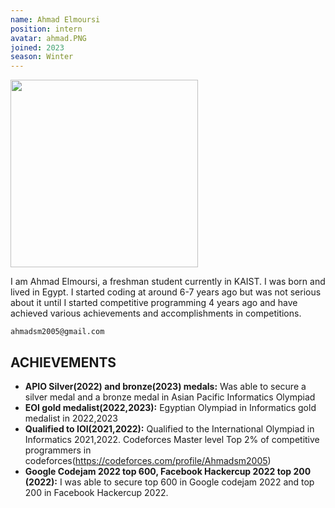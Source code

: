 ```yaml
---
name: Ahmad Elmoursi
position: intern
avatar: ahmad.PNG
joined: 2023
season: Winter
---
```


<img width="300" src="{{site.baseurl}}/images/people/{{page.avatar}}" data-action="zoom">

I am Ahmad Elmoursi, a freshman student currently in KAIST. I was born and lived in Egypt. I started
coding at around 6-7 years ago but was not serious about it until I started competitive programming 4
years ago and have achieved various achievements and accomplishments in competitions.


<i class="fa fa-envelope-o"></i> `ahmadsm2005@gmail.com`

## ACHIEVEMENTS

- **APIO Silver(2022) and bronze(2023) medals:** Was able to secure a silver medal and a bronze medal in Asian Pacific Informatics Olympiad
- **EOI gold medalist(2022,2023):** Egyptian Olympiad in Informatics gold medalist in 2022,2023
- **Qualified to IOI(2021,2022):** Qualified to the International Olympiad in Informatics 2021,2022. Codeforces Master level Top 2% of competitive programmers in codeforces(https://codeforces.com/profile/Ahmadsm2005)
- **Google Codejam 2022 top 600, Facebook Hackercup 2022 top 200 (2022):** I was able to secure top 600 in Google codejam 2022 and top 200 in Facebook Hackercup 2022.
